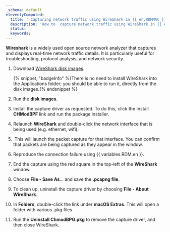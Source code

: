 ```yaml
---
_schema: default
eleventyComputed:
  title: ' Capturing network traffic using WireShark in {{ en.RDMMAC }}'
  description: 'How to  capture network traffic using WireShark in {{ en.RDMMAC }}. '
  status:
  keywords:
---
```

**Wireshark** is a widely used open source network analyzer that captures and displays real-time network traffic details. It is particularly useful for troubleshooting, protocol analysis, and network security.

1. Download [WireShark disk images](https://www.wireshark.org/download.html).

   {% snippet, "badgeInfo" %}There is no need to install WireShark into the Applications folder; you should be able to run it, directly from the disk images.{% endsnippet %}

2. Run the **disk images**.
3. Install the capture driver as requested. To do this, click the Install **CHModBPF** link and run the package installer.
4. Relaunch **WireShark** and double-click the network interface that is being used (e.g. ethernet, wifi).
5. &nbsp;This will launch the packet capture for that interface. You can confirm that packets are being captured as they appear in the window.
6. Reproduce the connection failure using {{ variables.RDM.en }}.
7. End the capture using the red square in the top-left of the **WireShark** window.
8. Choose **File - Save As**… and save the **.pcapng file**.
9. To clean up, uninstall the capture driver by choosing **File - About WireShark**.
10. In **Folders**, double-click the link under **macOS Extras**. This will open a folder with various .pkg files
11. Run the **Uninstall ChmodBPG.pkg** to remove the capture driver, and then close WireShark.